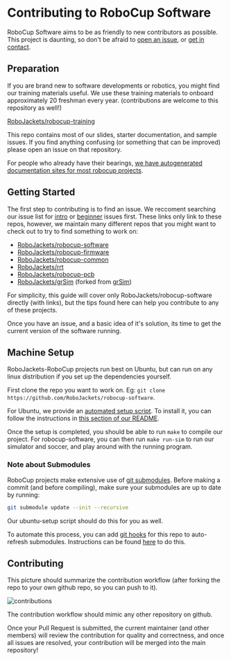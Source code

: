 
# Contributing to RoboCup Software

RoboCup Software aims to be as friendly to new contributors as possible. This project is daunting, so don't be afraid to [open an issue](https://github.com/RoboJackets/robocup-software/issues), or [get in contact](https://gitter.im/RoboJackets/robocup-software).

## Preparation

If you are brand new to software developments or robotics, you might find our training materials useful. We use these training materials to onboard approximately 20 freshman every year. (contributions are welcome to this repository as well!)

[RoboJackets/robocup-training](https://github.com/RoboJackets/robocup-training)

This repo contains most of our slides, starter documentation, and sample issues. If you find anything confusing (or something that can be improved) please open an issue on that repository.

For people who already have their bearings, [we have autogenerated documentation sites for most robocup projects](https://robojackets.github.io/robocup-software/).

## Getting Started

The first step to contributing is to find an issue. We reccoment searching our issue list for [intro](https://github.com/RoboJackets/robocup-software/issues?q=is%3Aopen+is%3Aissue+label%3A%22exp+%2F+intro%22) or [beginner](https://github.com/RoboJackets/robocup-software/issues?q=is%3Aopen+is%3Aissue+label%3A%22exp+%2F+beginner%22) issues first. These links only link to these repos, however, we maintain many different repos that you might want to check out to try to find something to work on:
- [RoboJackets/robocup-software](https://github.com/RoboJackets/robocup-software)
- [RoboJackets/robocup-firmware](https://github.com/RoboJackets/robocup-firmware)
- [RoboJackets/robocup-common](https://github.com/RoboJackets/robocup-common)
- [RoboJackets/rrt](https://github.com/RoboJackets/rrt)
- [RoboJackets/robocup-pcb](https://github.com/RoboJackets/robocup-pcb)
- [RoboJackets/grSim](https://github.com/RoboJackets/grSim) (forked from [grSim](https://github.com/mani-monaj/grSim))

For simplicity, this guide will cover only RoboJackets/robocup-software directly (with links), but the tips found here can help you contribute to any of these projects.

Once you have an issue, and a basic idea of it's solution, its time to get the current version of the software running.

## Machine Setup

RoboJackets-RoboCup projects run best on Ubuntu, but can run on any linux distribution if you set up the dependencies yourself.

First clone the repo you want to work on. Eg: `git clone https://github.com/RoboJackets/robocup-software`.

For Ubuntu, we provide an [automated setup script](https://github.com/RoboJackets/robocup-software/blob/master/util/ubuntu-setup). To install it, you can follow the instructions in [this section of our README](https://github.com/RoboJackets/robocup-software#setup).

Once the setup is completed, you should be able to run `make` to compile our project. For robocup-software, you can then run `make run-sim` to run our simulator and soccer, and play around with the running program.

### Note about Submodules

RoboCup projects make extensive use of [git submodules](https://git-scm.com/book/en/v2/Git-Tools-Submodules). Before making a commit (and before compiling), make sure your submodules are up to date by running:

```sh
git submodule update --init --recursive
```

Our ubuntu-setup script should do this for you as well.

To automate this process, you can add [git hooks](https://git-scm.com/book/en/v2/Customizing-Git-Git-Hooks) for this repo to auto-refresh submodules. Instructions can be found [here](https://github.com/RoboJackets/robocup-software/tree/master/util/git-hooks) to do this.

## Contributing

This picture should summarize the contribution workflow (after forking the repo to your own github repo, so you can push to it).

![contributions](https://cloud.githubusercontent.com/assets/4349709/11414363/8936f22e-93c2-11e5-9324-5c9055b1a4e4.jpg)

The contribution workflow should mimic any other repository on github.

Once your Pull Request is submitted, the current maintainer (and other members) will review the contribution for quality and correctness, and once all issues are resolved, your contribution will be merged into the main repository!
